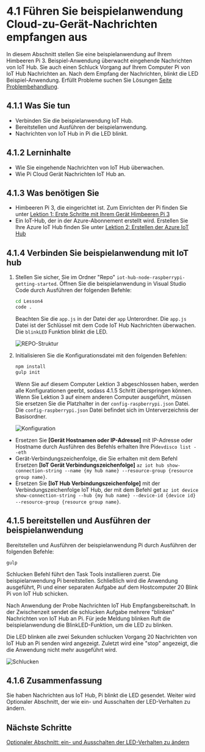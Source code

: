 <properties
 pageTitle="Führen Sie die beispielanwendung Cloud Gerät Nachrichten empfangen | Microsoft Azure"
 description="Beispiel-Anwendung in Lektion 4 auf Pi und überwacht eingehende Nachrichten aus Ihrem IoT Hub. Eine neue Aufgabe schlucken sendet Nachrichten an Pi Ihre IoT Hub die LED blinkt."
 services="iot-hub"
 documentationCenter=""
 authors="shizn"
 manager="timlt"
 tags=""
 keywords=""/>

<tags
 ms.service="iot-hub"
 ms.devlang="multiple"
 ms.topic="article"
 ms.tgt_pltfrm="na"
 ms.workload="na"
 ms.date="10/21/2016"
 ms.author="xshi"/>

# <a name="41-run-the-sample-application-to-receive-cloud-to-device-messages"></a>4.1 Führen Sie beispielanwendung Cloud-zu-Gerät-Nachrichten empfangen aus

In diesem Abschnitt stellen Sie eine beispielanwendung auf Ihrem Himbeeren Pi 3. Beispiel-Anwendung überwacht eingehende Nachrichten von IoT Hub. Sie auch einen Schluck Vorgang auf Ihrem Computer Pi von IoT Hub Nachrichten an. Nach dem Empfang der Nachrichten, blinkt die LED Beispiel-Anwendung. Erfüllt Probleme suchen Sie Lösungen [Seite Problembehandlung](iot-hub-raspberry-pi-kit-node-troubleshooting.md).

## <a name="411-what-you-will-do"></a>4.1.1 Was Sie tun

- Verbinden Sie die beispielanwendung IoT Hub.
- Bereitstellen und Ausführen der beispielanwendung.
- Nachrichten von IoT Hub in Pi die LED blinkt.

## <a name="412-what-you-will-learn"></a>4.1.2 Lerninhalte

- Wie Sie eingehende Nachrichten von IoT Hub überwachen.
- Wie Pi Cloud Gerät Nachrichten IoT Hub an. 

## <a name="413-what-do-you-need"></a>4.1.3 Was benötigen Sie

- Himbeeren Pi 3, die eingerichtet ist. Zum Einrichten der Pi finden Sie unter [Lektion 1: Erste Schritte mit Ihrem Gerät Himbeeren Pi 3](iot-hub-raspberry-pi-kit-node-get-started.md)
- Ein IoT-Hub, der in der Azure-Abonnement erstellt wird. Erstellen Sie Ihre Azure IoT Hub finden Sie unter [Lektion 2: Erstellen der Azure IoT Hub](iot-hub-raspberry-pi-kit-node-get-started.md)

## <a name="414-connect-the-sample-application-to-your-iot-hub"></a>4.1.4 Verbinden Sie beispielanwendung mit IoT hub

1. Stellen Sie sicher, Sie im Ordner "Repo" `iot-hub-node-raspberrypi-getting-started`. Öffnen Sie die beispielanwendung in Visual Studio Code durch Ausführen der folgenden Befehle:

    ```bash
    cd Lesson4
    code .
    ```

    Beachten Sie die `app.js` in der Datei der `app` Unterordner. Die `app.js` Datei ist der Schlüssel mit dem Code IoT Hub Nachrichten überwachen. Die `blinkLED` Funktion blinkt die LED.

    ![REPO-Struktur](media/iot-hub-raspberry-pi-lessons/lesson4/repo_structure.png)

2. Initialisieren Sie die Konfigurationsdatei mit den folgenden Befehlen:

    ```bash
    npm install
    gulp init
    ```

    Wenn Sie auf diesem Computer Lektion 3 abgeschlossen haben, werden alle Konfigurationen geerbt, sodass 4.1.5 Schritt überspringen können. Wenn Sie Lektion 3 auf einem anderen Computer ausgeführt, müssen Sie ersetzen Sie die Platzhalter in der `config-raspberrypi.json` Datei. Die `config-raspberrypi.json` Datei befindet sich im Unterverzeichnis der Basisordner.

    ![Konfiguration](media/iot-hub-raspberry-pi-lessons/lesson4/config_raspberrypi.png)

- Ersetzen Sie **[Gerät Hostnamen oder IP-Adresse]** mit IP-Adresse oder Hostname durch Ausführen des Befehls erhalten Ihre Pi`devdisco list --eth`
- Gerät-Verbindungszeichenfolge, die Sie erhalten mit dem Befehl Ersetzen **[IoT Gerät Verbindungszeichenfolge]** `az iot hub show-connection-string --name {my hub name} --resource-group {resource group name}`.
- Ersetzen Sie **[IoT Hub Verbindungszeichenfolge]** mit der Verbindungszeichenfolge IoT Hub, der mit dem Befehl get `az iot device show-connection-string --hub {my hub name} --device-id {device id} --resource-group {resource group name}`.

## <a name="415-deploy-and-run-the-sample-application"></a>4.1.5 bereitstellen und Ausführen der beispielanwendung

Bereitstellen und Ausführen der beispielanwendung Pi durch Ausführen der folgenden Befehle:
  
```
gulp
```

Schlucken Befehl führt den Task Tools installieren zuerst. Die beispielanwendung Pi bereitstellen. Schließlich wird die Anwendung ausgeführt, Pi und einer separaten Aufgabe auf dem Hostcomputer 20 Blink Pi von IoT Hub schicken.

Nach Anwendung der Probe Nachrichten IoT Hub Empfangsbereitschaft. In der Zwischenzeit sendet die schlucken Aufgabe mehrere "blinken" Nachrichten von IoT Hub an Pi. Für jede Meldung blinken Ruft die beispielanwendung die BlinkLED-Funktion, um die LED zu blinken.

Die LED blinken alle zwei Sekunden schlucken Vorgang 20 Nachrichten von IoT Hub an Pi senden wird angezeigt. Zuletzt wird eine "stop" angezeigt, die die Anwendung nicht mehr ausgeführt wird.

![Schlucken](media/iot-hub-raspberry-pi-lessons/lesson4/gulp_blink.png)

## <a name="416-summary"></a>4.1.6 Zusammenfassung

Sie haben Nachrichten aus IoT Hub, Pi blinkt die LED gesendet. Weiter wird Optionaler Abschnitt, der wie ein- und Ausschalten der LED-Verhalten zu ändern.

## <a name="next-steps"></a>Nächste Schritte

[Optionaler Abschnitt: ein- und Ausschalten der LED-Verhalten zu ändern](iot-hub-raspberry-pi-kit-node-lesson4-change-led-behavior.md)